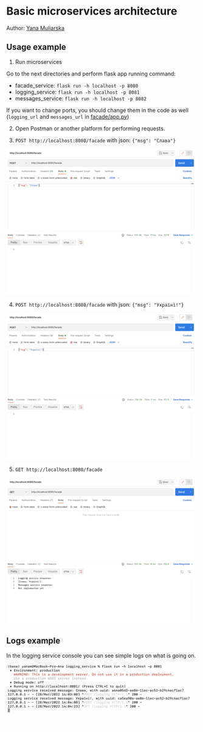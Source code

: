 # Basic microservices architecture

Author: [Yana Muliarska](https://github.com/muliarska)

## Usage example

1. Run microservices

Go to the next directories and perform flask app running command:
- facade_service: `flask run -h localhost -p 8080`
- logging_service: `flask run -h localhost -p 8081`
- messages_service: `flask run -h localhost -p 8082`

If you want to change ports, you should change them in the code as well (`logging_url` and `messages_url` in [facade/app.py](https://github.com/muliarska/microservices/blob/micro_basics/facade_service/app.py))

2. Open Postman or another platform for performing requests.

3. `POST http://localhost:8080/facade` with json: `{"msg": "Слава"}`

![post_1](https://github.com/muliarska/microservices/blob/micro_basics/examples/post_1.png)

4. `POST http://localhost:8080/facade` with json: `{"msg": "Україні!"}`

![post_2](https://github.com/muliarska/microservices/blob/micro_basics/examples/post_2.png)

5. `GET http://localhost:8080/facade`

![get](https://github.com/muliarska/microservices/blob/micro_basics/examples/get.png)


## Logs example

In the logging service console you can see simple logs on what is going on.

![logging](https://github.com/muliarska/microservices/blob/micro_basics/examples/logging.png)

